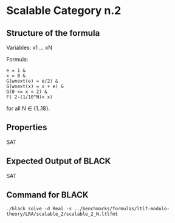 # Scalable Category n.2

## Structure of the formula

Variables: x1 ... xN

Formula:
```
e = 1 &
x = 0 & 
G(wnext(e) = e/2) &
G(wnext(x) = x + e) &
G(0 <= x < 2) &
F( 2-(1/10^N)< x)
```
for all N ∈ {1..18}.

## Properties

SAT

## Expected Output of BLACK

SAT

## Command for BLACK

```
./black solve -d Real -s ../benchmarks/formulas/ltlf-modulo-theory/LRA/scalable_2/scalable_2_N.ltlfmt
```
